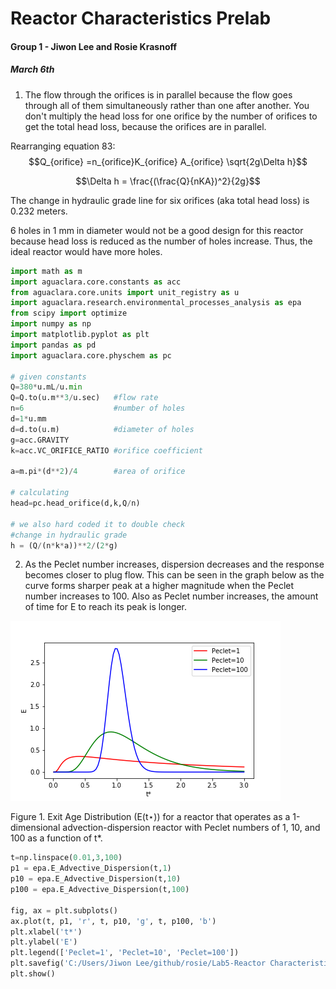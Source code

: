# Reactor Characteristics Prelab
#### Group 1 - Jiwon Lee and Rosie Krasnoff
##### March 6th

1. The flow through the orifices is in parallel because the flow goes through all of them simultaneously rather than one after another. You don't multiply the head loss for one orifice by the number of orifices to get the total head loss, because the orifices are in parallel.

Rearranging equation 83:
$$Q_{orifice} =n_{orifice}K_{orifice} A_{orifice} \sqrt{2g\Delta h}$$

$$\Delta h = \frac{(\frac{Q}{nKA})^2}{2g}$$

The change in hydraulic grade line for six orifices (aka total head loss) is 0.232 meters.

6 holes in 1 mm in diameter would not be a good design for this reactor because head loss is reduced as the number of holes increase. Thus, the ideal reactor would have more holes.  

``` python
import math as m
import aguaclara.core.constants as acc
from aguaclara.core.units import unit_registry as u
import aguaclara.research.environmental_processes_analysis as epa
from scipy import optimize
import numpy as np
import matplotlib.pyplot as plt
import pandas as pd
import aguaclara.core.physchem as pc

# given constants
Q=380*u.mL/u.min
Q=Q.to(u.m**3/u.sec)   #flow rate
n=6                    #number of holes
d=1*u.mm
d=d.to(u.m)            #diameter of holes
g=acc.GRAVITY
k=acc.VC_ORIFICE_RATIO #orifice coefficient

a=m.pi*(d**2)/4        #area of orifice

# calculating
head=pc.head_orifice(d,k,Q/n)

# we also hard coded it to double check
#change in hydraulic grade
h = (Q/(n*k*a))**2/(2*g)
```

2. As the Peclet number increases, dispersion decreases and the response becomes closer to plug flow. This can be seen in the graph below as the curve forms sharper peak at a higher magnitude when the Peclet number increases to 100. Also as Peclet number increases, the amount of time for E to reach its peak is longer.

![E_peclet_graph](https://github.com/rosiekrasnoff/CEE4530/blob/master/Lab5-Reactor%20Characteristics/E_peclet_graph.png?raw=true)

Figure 1. Exit Age Distribution (E(t⋆)) for a reactor that operates as a 1-dimensional advection-dispersion reactor with Peclet numbers of 1, 10, and 100 as a function of t*.

```python
t=np.linspace(0.01,3,100)
p1 = epa.E_Advective_Dispersion(t,1)
p10 = epa.E_Advective_Dispersion(t,10)
p100 = epa.E_Advective_Dispersion(t,100)

fig, ax = plt.subplots()
ax.plot(t, p1, 'r', t, p10, 'g', t, p100, 'b')
plt.xlabel('t*')
plt.ylabel('E')
plt.legend(['Peclet=1', 'Peclet=10', 'Peclet=100'])
plt.savefig('C:/Users/Jiwon Lee/github/rosie/Lab5-Reactor Characteristics/E_peclet_graph.png')
plt.show()
```
